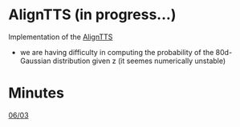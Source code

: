 # AlignTTS (in progress...)
Implementation of the [AlignTTS](https://arxiv.org/abs/2003.01950)  
* we are having difficulty in computing the probability of the 80d-Gaussian distribution given z (it seemes numerically unstable)

# Minutes
[06/03](https://docs.google.com/presentation/d/16dwDcp_hcn4mpmBYnBHqx6ibeAM-tNJ494buLPHPnu8/edit?usp=sharing)
